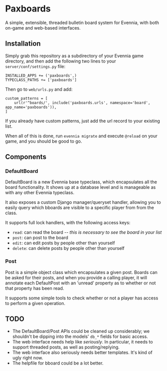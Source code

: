 # Paxboards

A simple, extensible, threaded bulletin board system for Evennia, with both on-game and web-based interfaces.

## Installation

Simply grab this repository as a subdirectory of your Evennia game directory, and then add the following two lines to your `server/conf/settings.py` file:

```
INSTALLED_APPS += ('paxboards',)
TYPECLASS_PATHS += ['paxboards']
```

Then go to `web/urls.py` and add:

```
custom_patterns = [
    url(r'^boards/', include('paxboards.urls', namespace='board', app_name='paxboards')),
]
```

If you already have custom patterns, just add the url record to your existing list.

When all of this is done, run `evennia migrate` and execute `@reload` on your game, and you should be good to go.

## Components

### DefaultBoard

DefaultBoard is a new Evennia base typeclass, which encapsulates all the board functionality.  It shows up at a database level and is manageable as with any other Evennia typeclass.

It also exposes a custom Django manager/queryset handler, allowing you to easily query which bboards are visible to a specific player from from the class.

It supports full lock handlers, with the following access keys:

* `read`: can read the board -- _this is necessary to see the board in your list_
* `post`: can post to the board
* `edit`: can edit posts by people other than yourself
* `delete`: can delete posts by people other than yourself

### Post

Post is a simple object class which encapsulates a given post.  Boards can be asked for their posts, and when you provide a calling player, it will annotate each DefaultPost with an 'unread' property as to whether or not that property has been read.

It supports some simple tools to check whether or not a player has access to perform a given operation.

## TODO

* The DefaultBoard/Post APIs could be cleaned up considerably; we shouldn't be dipping into the models' `db_*` fields for basic access.
* The web interface needs help like *seriously*.  In particular, it needs to support threaded posts, as well as posting/replying.
* The web interface also seriously needs better templates.  It's kind of ugly right now.
* The helpfile for bboard could be a lot better.